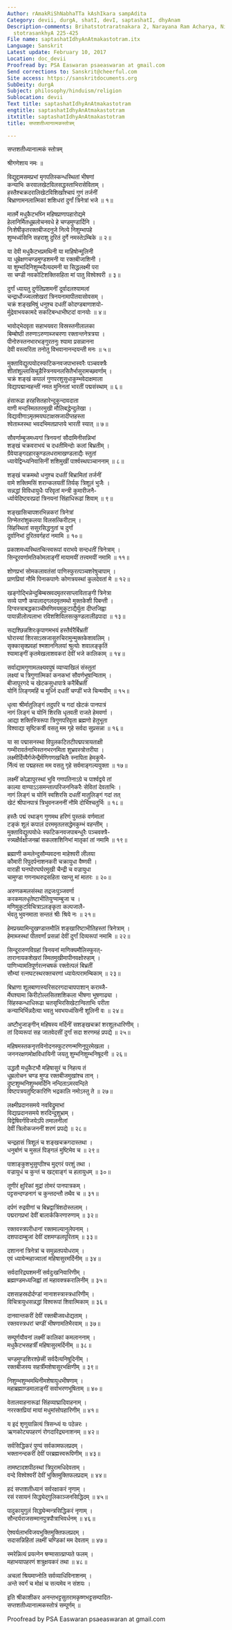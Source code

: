 ```yaml
---
Author: rAmakRiShNabhaTTa kAshIkara sampAdita
Category: devii, durgA, shatI, devI, saptashatI, dhyAnam
Description-comments: Brihatstotraratnakara 2, Narayana Ram Acharya, Nirnayasagar,
  stotrasankhyA 225-425
File name: saptashatIdhyAnAtmakastotram.itx
Language: Sanskrit
Latest update: February 10, 2017
Location: doc_devii
Proofread by: PSA Easwaran psaeaswaran at gmail.com
Send corrections to: Sanskrit@cheerful.com
Site access: https://sanskritdocuments.org
SubDeity: durgA
Subject: philosophy/hinduism/religion
Sublocation: devii
Text title: saptashatIdhyAnAtmakastotram
engtitle: saptashatIdhyAnAtmakastotram
itxtitle: saptashatIdhyAnAtmakastotram
title: सप्तशतीध्यानात्मकस्तोत्रम्

---
```

  
 सप्तशतीध्यानात्मकं स्तोत्रम्   
  
श्रीगणेशाय नमः ॥  
  
विद्युद्दामसमप्रभां मृगपतिस्कन्धस्थितां भीषणां  
     कन्याभिः करवालखेटविलसद्धस्ताभिरासेविताम् ।  
हस्तैश्चक्रदरालिखेटविशिखाँश्चापं गुणं तर्जनीं  
     बिभ्राणामनलात्मिकां शशिधरां दुर्गां त्रिनेत्रां भजे ॥ १॥  
  
मातर्मे मधुकैटभघ्नि महिषप्राणापहारोद्यमे  
     हेलानिर्मितधूम्रलोचनवधे हे चण्डमुण्डार्दिनि ।  
निःशेषीकृतरक्तबीजदनुजे नित्ये निशुम्भापहे  
     शुम्भध्वंसिनि सहराशु दुरितं दुर्गे नमस्तेऽम्बिके ॥ २॥  
  
या देवी मधुकैटभप्रमथिनी या माहिषोन्मूलिनी  
     या धूम्रेक्षणचण्डमुण्डशमनी या रक्तबीजाशिनी ।  
या शुम्भादिनिशुम्भदैत्यदमनी या सिद्धलक्ष्मी परा  
     सा चण्डी नवकोटिशक्तिसहिता मां पातु विश्वेश्वरी ॥ ३॥  
  
दुर्गां ध्यायतु दुर्गतिप्रशमनीं दूर्वादलश्यामलां  
     चन्द्रार्धोज्ज्वलशेखरां त्रिनयनामापीतवासोवसम् ।  
चक्रं शङ्खमिषुं धनुश्च दधतीं कोदण्डबाणाशयो-  
     र्मुद्रेवाभयकामदे सकटिबन्धाभीष्टदां वानयोः ॥ ४॥  
  
भावोद्भेदवृता सहाभयवरा विस्रस्तनीलालका  
     बिम्बोष्ठी तरुणाऽरुणाब्जचरणा रक्तान्तनेत्रत्रया ।  
पीनोरुस्तनभारभङ्गुरतनुः श्यामा प्रसन्नानना  
     देवी वस्त्वरिता तनोतु विभवानानन्दयन्ती मनः ॥ ५॥  
  
मुक्ताविद्युत्पयोदस्फटिकनवजपाभास्वरैः पञ्चवक्त्रैः  
     शीतांशूल्लासिचूडैस्त्रिनयनलसितैर्भासुरामच्छवर्णाम् ।  
चक्रं शङ्खं कपालं गुणपरशुसुधाकुम्भवेदाक्षमाला  
     विद्यापद्मान्वहन्तीं नमत मुनिनतां भारतीं पद्मसंस्थाम् ॥ ६॥  
  
हंसारूढा हरहसितहारेन्दुकुन्दावदाता  
     वाणी मन्दस्मिततरमुखी मौलिबद्धेन्दुलेखा ।  
विद्यावीणाऽमृतमयघटाक्षस्रजादीप्तहस्ता  
     श्वेताब्जस्था भवदभिमतप्राप्तये भारती स्यात् ॥ ७॥  
  
सौवर्णाम्बुजमध्यगां त्रिनयनां सौदामिनीसन्निभां  
     शङ्खं चक्रवराभयं च दधतीमिन्दोः कलां बिभ्रतीम् ।  
ग्रैवेयाङ्गदहारकुण्डलधरामाखण्डलाद्यैः स्तुतां  
     ध्यायेद्विन्ध्यनिवासिनीं शशिमुखीं पार्श्वस्थपञ्चाननाम् ॥ ८॥  
  
शङ्खं चक्रमथो धनुश्च दधतीं बिभ्रामितां तर्जनीं  
     वामे शक्तिमसिं शरान्कलयतीं तिर्यक् त्रिशूलं भुजैः ।  
सन्नद्धां विविधायुधैः परिवृतां मन्त्री कुमारीजनै-  
     र्ध्यायेदिष्टवरप्रदां त्रिनयनां सिंहाधिरूढां शिवाम् ॥ ९॥  
  
शङ्खासिचापशरभिन्नकरां त्रिनेत्रां  
     तिग्मेतरांशुकलया विलसत्किरीटाम् ।  
सिंहस्थितां ससुरसिद्धनुतां च दुर्गां  
     दूर्वानिभां दुरितवर्गहरां नमामि ॥ १०॥  
  
प्रकाशमध्यस्थितचित्स्वरूपां वराभये सन्दधतीं त्रिनेत्राम् ।  
सिन्दूरवर्णामतिकोमलाङ्गीं मायामयीं तत्त्वमयीं नमामि ॥ ११॥  
  
शोणप्रभां सोमकलावतंसां पाणिस्फुरत्पञ्चशरेषुचापाम् ।  
प्राणप्रियां नौमि पिनाकपाणेः कोणत्रयस्थां कुलदेवतां मे ॥ १२॥  
  
खङ्गोद्भिन्नेन्दुबिम्बस्रवदमृतरसाप्लाविताङ्गी त्रिनेत्रा  
     सव्ये पाणौ कपालाद्गलदमृतमथो मुक्तकेशी पिबन्ती ।  
दिग्वस्त्राबद्धकाञ्चीमणिमयमुकुटाद्यैर्युता दीप्तजिह्वा  
     पायान्नीलोत्पलाभा रविशशिविलसत्कुण्डलालीढपादा ॥ १३॥  
  
सद्यश्छिन्नशिरःकृपाणमभयं हस्तैर्वरैर्बिभ्रतीं  
     घोरास्यां शिरसाऽस्रजासुरुचिरामुन्मुक्तकेशावलिम् ।  
सृक्कासृक्प्रवहां श्मशाननिलयां श्रुत्योः शवालङ्कृतिं  
     श्यामाङ्गीं कृतमेखलाशवकरां देवीं भजे कालिकाम् ॥ १४॥  
  
सर्वाद्यामगुणामलक्ष्यवपुषं व्याप्याखिलं संस्तुतां  
     लक्ष्यां च त्रिगुणात्मिकां कनकभां सौवर्णभूषान्विताम् ।  
बीजापूरगदे च खेटकसुधापात्रे करैर्बिभ्रतीं  
     योनिं लिङ्गमहिं च मूर्ध्नि दधतीं चण्डीं भजे चिन्मयीम् ॥ १५॥  
  
धृत्वा श्रीर्मातुलिङ्गं तदुपरि च गदां खेटकं पानपात्रं  
     नागं लिङ्गं च योनिं शिरसि धृतवती राजते हेमवर्णा ।  
आद्या शक्तिस्त्रिरूपा त्रिगुणपरिवृता ब्रह्मणो हेतुभूता  
     विश्वाद्या सृष्टिकर्त्री वसतु मम गृहे सर्वदा सुप्रसन्ना ॥ १६॥  
  
या सा पद्मासनस्था विपुलकटितटीपद्मपत्रायताक्षी  
     गम्भीरावर्तनाभिस्तनभरनमिता शुभ्रवस्त्रोत्तरीया ।  
लक्ष्मीर्दिव्यैर्गजेन्द्रैर्मणिगणखचितैः स्नापिता हेमकुभै-  
     र्नित्यं सा पद्महस्ता मम वसतु गृहे सर्वमाङ्गल्ययुक्ता ॥ १७॥  
  
लक्ष्मीं कोल्हापुरस्थां भुवि गणपतिनाऽग्रे च पार्श्वद्वये तां  
     काल्या वाण्याऽऽसमन्तात्परिजननिकरैः सेवितां देवताभिः ।  
नागं लिङ्गं च योनिं स्वशिरसि दधतीं मातुलिङ्गं गदां तत्  
     खेटं श्रीपानपात्रं त्रिभुवनजननीं नौमि दोर्भिश्चतुर्भिः ॥ १८॥  
  
हस्तैः पद्मं रथाङ्ग गुणमथ हरिणं पुस्तकं वर्णमालां  
     टङ्कं शूलं कपालं दरममृतलसद्धेमकुम्भं वहन्तीम् ।  
मुक्ताविद्युत्पयोधेः स्फटिकनवजपाबन्धुरैः पञ्चवक्त्रै-  
     स्त्र्यक्षैर्वक्षोजनम्रां सकलशशिनिभां मातृकां तां नमामि ॥ १९॥  
  
ब्रह्माणी कमलेन्दुसौम्यवदना माहेश्वरी लीलया  
     कौमारी रिपुदर्पनाशनकरी चक्रायुधा वैष्णवी ।  
वाराही घनघोरघर्घरमुखी चैन्द्री च वज्रायुधा  
     चामुण्डा गणनाथरुद्रसहिता रक्षन्तु मां मातरः ॥ २०॥  
  
अरुणकमलसंस्था तद्रजःपुञ्जवर्णा  
     करकमलधृतेष्टाभीतियुग्माम्बुजा च ।  
मणिमुकुटविचित्राऽलङ्कृता कल्पजालै-  
     र्भवतु भुवनमाता सन्ततं श्रीः श्रिये नः ॥ २१॥  
  
हेमप्रख्यामिन्दुखण्डात्तमौलिं शङ्खारिष्टाभीतिहस्तां त्रिनेत्राम् ।  
हेमाब्जस्थां पीतवर्णां प्रसन्नां देवीं दुर्गां दिव्यरूपां नमामि ॥ २२॥  
  
सिन्दूरारुणविग्रहां त्रिनयनां माणिक्यमौलिस्फुरत्-  
     तारानायकशेखरां स्मितमुखीमापीनवक्षोरुहाम् ।  
पाणिभ्यामतिपूर्णरत्नचषकं रक्तोत्पलं बिभ्रतीं  
     सौम्यां रत्नघटस्थरक्तचरणां ध्यायेत्परामम्बिकाम् ॥ २३॥  
  
बिभ्राणा शूलबाणास्यरिसदरगदाचापपाशान् कराब्जै-  
     र्मेघश्यामा किरीटोल्लसितशशिकला भीषणा भूषणाढ्या ।  
सिंहस्कन्धाधिरूढा चतसृभिरसिखेटान्विताभिः परीता  
     कन्याभिर्भिन्नदैत्या भवतु भवभयध्वंसिनी शूलिनी वः ॥ २४॥  
  
अष्टौभुजाङ्गीन् महिषस्य मर्दिनीं सशङ्खचक्रां शरशूलधारिणीम् ।  
तां दिव्यरूपां सह जातवेदसीं दुर्गां सदा शरणमहं प्रपद्ये ॥ २५॥  
  
महिषमस्तकनृत्तविनोदनस्फुटरणन्मणिनूपुरमेखला ।  
जननरक्षणमोक्षविधायिनी जयतु शुम्भनिशुम्भनिषूदनी ॥ २६॥  
  
उद्धतौ मधुकैटभौ महिषासुरं च निहत्य तं  
     धूम्रलोचन चण्ड मुण्ड रक्तबीजमुखांश्च तान् ।  
दुष्टशुम्भनिशुम्भमर्दिनि नन्दिताऽमरवन्दिते  
     विष्टपत्रयतुष्टिकारिणि भद्रकालि नमोऽस्तु ते ॥ २७॥  
  
लक्ष्मीप्रदानसमये नवविद्रुमाभां  
     विद्याप्रदानसमये शरदिन्दुशुभ्राम् ।  
विद्वेषिवर्गविजयेऽपि तमालनीलां  
     देवीं त्रिलोकजननीं शरणं प्रपद्ये ॥ २८॥  
  
चन्द्रहासं त्रिशूलं च शङ्खचक्रगदास्तथा ।  
धनुर्बाणं च मुसलं पिङ्गलं मुष्टिमेव च ॥ २९॥  
  
पाशाङ्कुशभुसुण्ठीश्च मुद्गरं परशुं तथा ।  
वज्रायुधं च कुन्तं च खट्वाङ्गं च हलायुधम् ॥ ३०॥  
  
तूणीरं क्षुरिकां मुद्रां तोमरं पानपात्रकम् ।  
पट्टसन्दण्डनागं च कुन्तदन्तौ तथैव च ॥ ३१॥  
  
दर्पणं रुद्रवीणां च बिभ्रद्वात्रिंशदोस्तलाम् ।  
पद्मरागप्रभां देवीं बालार्ककिरणारुणाम् ॥ ३२॥  
  
रक्तवस्त्रपरीधानां रक्तमाल्यानुलेपनाम् ।  
दशपादाम्बुजां देवीं दशमण्डलपूरिताम् ॥ ३३॥  
  
दशाननां त्रिनेत्रां च समुन्नतपयोधराम् ।  
एवं ध्यायेन्महाज्वालां महिषासुरमर्दिनीम् ॥ ३४॥  
  
सर्वदारिद्र्यशमनीं सर्वदुःखनिवारिणीम् ।  
ब्रह्माण्डमध्यजिह्वां तां महावक्त्रकरालिनीम् ॥ ३५॥  
  
दशसाहस्रदोर्दण्डां नानाशस्त्रास्त्रधारिणीम् ।  
विचित्रायुधसन्नद्धां विश्वरूपां शिवात्मिकाम् ॥ ३६॥  
  
दानवान्तकरीं देवीं रक्तबीजवधोद्यताम् ।  
रक्तवस्त्रधरां चण्डीं भीषणामतिभैरवाम् ॥ ३७॥  
  
सम्पूर्णयौवनां लक्ष्मीं कालिकां कमलाननाम् ।  
मधुकैटभसहर्त्रीं महिषासुरमर्दिनीम् ॥ ३८॥  
  
चण्डमुण्डशिरश्छेत्त्रीं सर्वदैत्यनिषूदिनीम् ।  
रक्तबीजस्य सहर्त्रीमशेषासुरभक्षिणीम् ॥ ३९॥  
  
निशुम्भशुम्भमथिनीमशेषायुधभीषणाम् ।  
महाब्रह्माण्डमालाङ्गीं सर्वाभरणभूषिताम् ॥ ४०॥  
  
वेतालवाहनारूढां सिंहव्याघ्रादिवाहनाम् ।  
नररक्तप्रियां मायां मधुमांसोपहारिणीम् ॥ ४१॥  
  
य इदं शृणुयान्नित्यं त्रिसन्ध्यं यः पठेन्नरः ।  
ऋणकोट्यपहरणं रोगदारिद्र्यनाशनम् ॥ ४२॥  
  
सर्वसिद्धिकरं पुण्यं सर्वकामफलप्रदम् ।  
भक्तानन्दकरीं देवीं परब्रह्मस्वरूपिणीम् ॥ ४३॥  
  
तामष्टादशपीठस्थां त्रिपुरामधिदेवताम् ।  
वन्दे विश्वेश्वरीं देवीं भुक्तिमुक्तिफलप्रदाम् ॥ ४४॥  
  
हदं सप्तशतीध्यानं सर्वरक्षाकरं नृणाम् ।  
रसं रसायनं सिद्ध्येद्गुलिकाञ्जनसिद्धिदम् ॥ ४५॥  
  
पादुकायुगुलं सिद्ध्येन्मन्त्रसिद्धिकरं नृणाम् ।  
सौन्दर्यराजसम्मानपुत्रपौत्राभिवर्धनम् ॥ ४६॥  
  
ऐश्वर्यलाभविजयभुक्तिमुक्तिफलप्रदम् ।  
सदासन्निहितां लक्ष्मीं चण्डिकां मम देवताम् ॥ ४७॥  
  
स्मरेन्नित्यं प्रयत्नेन षण्मासात्प्राप्यते फलम् ।  
महाभयापहरणं शत्रुक्षयकरं तथा ॥ ४८॥  
  
अचलां श्रियमाप्नोति सर्वव्याधिविनाशनम् ।  
अन्ते स्वर्गं च मोक्षं च सत्यमेव न संशयः ।  
  
इति श्रीकाशीकर अनन्तभट्टसुतरामकृष्णभट्टसम्पादित-  
सप्तशतीध्यानात्मकस्तोत्रं सम्पूर्णम् ॥  
  
  
Proofread by PSA Easwaran psaeaswaran at gmail.com  
  
